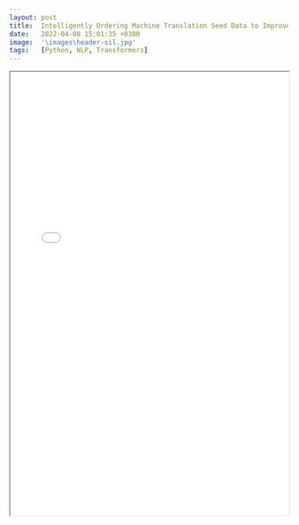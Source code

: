 ```yaml
---
layout: post
title:  Intelligently Ordering Machine Translation Seed Data to Improve Local Language Translation
date:   2022-04-08 15:01:35 +0300
image:  '\images\header-sil.jpg'
tags:   [Python, NLP, Transformers]
---
```


<html>
<head>
<meta charset="UTF-8">
<title>pdf_viewer</title>
</head>
<body>
    <iframe width="100%" height="800" src="/images/SIL_poster.pdf"></iframe>
</body>
</html>